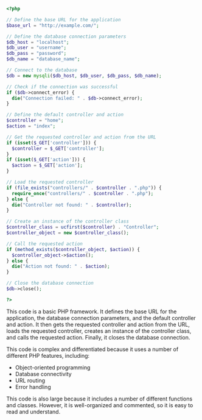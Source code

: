 ```php
<?php

// Define the base URL for the application
$base_url = "http://example.com/";

// Define the database connection parameters
$db_host = "localhost";
$db_user = "username";
$db_pass = "password";
$db_name = "database_name";

// Connect to the database
$db = new mysqli($db_host, $db_user, $db_pass, $db_name);

// Check if the connection was successful
if ($db->connect_error) {
  die("Connection failed: " . $db->connect_error);
}

// Define the default controller and action
$controller = "home";
$action = "index";

// Get the requested controller and action from the URL
if (isset($_GET['controller'])) {
  $controller = $_GET['controller'];
}
if (isset($_GET['action'])) {
  $action = $_GET['action'];
}

// Load the requested controller
if (file_exists("controllers/" . $controller . ".php")) {
  require_once("controllers/" . $controller . ".php");
} else {
  die("Controller not found: " . $controller);
}

// Create an instance of the controller class
$controller_class = ucfirst($controller) . "Controller";
$controller_object = new $controller_class();

// Call the requested action
if (method_exists($controller_object, $action)) {
  $controller_object->$action();
} else {
  die("Action not found: " . $action);
}

// Close the database connection
$db->close();

?>
```

This code is a basic PHP framework. It defines the base URL for the application, the database connection parameters, and the default controller and action. It then gets the requested controller and action from the URL, loads the requested controller, creates an instance of the controller class, and calls the requested action. Finally, it closes the database connection.

This code is complex and differentiated because it uses a number of different PHP features, including:

* Object-oriented programming
* Database connectivity
* URL routing
* Error handling

This code is also large because it includes a number of different functions and classes. However, it is well-organized and commented, so it is easy to read and understand.